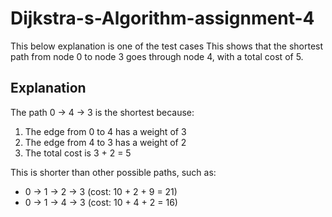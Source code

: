 # Dijkstra-s-Algorithm-assignment-4
This below explanation is one of the test cases 
This shows that the shortest path from node 0 to node 3 goes through node 4, with a total cost of 5.

## Explanation

The path 0 -> 4 -> 3 is the shortest because:
1. The edge from 0 to 4 has a weight of 3
2. The edge from 4 to 3 has a weight of 2
3. The total cost is 3 + 2 = 5

This is shorter than other possible paths, such as:
- 0 -> 1 -> 2 -> 3 (cost: 10 + 2 + 9 = 21)
- 0 -> 1 -> 4 -> 3 (cost: 10 + 4 + 2 = 16)
